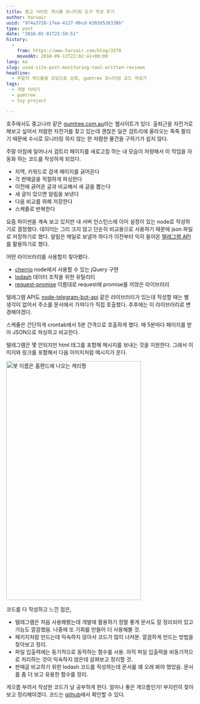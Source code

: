```yaml
---
title: 중고 사이트 게시물 모니터링 도구 작성 후기
author: haruair
uuid: "974a3720-1fea-4127-86cd-6303d526338b"
type: post
date: "2016-02-01T23:50:51"
history:
  - 
    from: https://www.haruair.com/blog/3370
    movedAt: 2018-09-13T22:02:41+00:00
lang: ko
slug: used-site-post-monitoring-tool-written-reviews
headline:
  - 주말의 게으름을 코딩으로 승화, gumtree 모니터링 코드 작성기
tags:
  - 개발 이야기
  - gumtree
  - toy project

---
```

호주에서도 중고나라 같은 [gumtree.com.au][1]라는 웹사이트가 있다. 출퇴근을 자전거로 해보고 싶어서 저렴한 자전거를 찾고 있는데 괜찮은 딜은 검트리에 올라오는 족족 팔리기 때문에 수시로 모니터링 하지 않는 한 저렴한 물건을 구하기가 쉽지 않다.

주말 아침에 일어나서 검트리 페이지를 새로고침 하는 내 모습이 처량해서 이 작업을 자동화 하는 코드를 작성하게 되었다.

  * 지역, 키워드로 검색 페이지를 긁어온다
  * 각 판매글을 적절하게 파싱한다
  * 이전에 긁어온 글과 비교해서 새 글을 뽑는다
  * 새 글이 있으면 알림을 보낸다
  * 다음 비교를 위해 저장한다
  * 스케줄로 반복한다

요즘 파이썬을 계속 보고 있지만 내 서버 인스턴스에 이미 설정이 있는 node로 작성하기로 결정했다. 데이터는 그리 크지 않고 단순히 비교용으로 사용하기 때문에 json 파일로 저장하기로 했다. 알림은 메일로 보낼까 하다가 이전부터 익히 들어온 [텔레그램 API][2]를 활용하기로 했다.

어떤 라이브러리를 사용할지 찾아봤다.

  * [cherrio][3] node에서 사용할 수 있는 jQuery 구현
  * [lodash][4] 데이터 조작을 위한 유틸리티
  * [request-promise][5] 이름대로 request에 promise를 끼얹은 라이브러리

텔레그램 API도 [node-telegram-bot-api][6] 같은 라이브러리가 있는데 작성할 때는 별 생각이 없어서 주소를 문서에서 가져다가 직접 호출했다. 추후에는 이 라이브러리로 변경해야겠다.

스케쥴은 간단하게 crontab에서 5분 간격으로 호출하게 했다. 매 5분마다 페이지를 받아 JSON으로 파싱하고 비교한다.

텔레그램은 몇 안되지만 html 태그를 포함해 메시지를 보내는 것을 지원한다. 그래서 이미지와 링크를 포함해서 다음 이미지처럼 메시지가 온다.

<a data-flickr-embed="true"  href="https://www.flickr.com/photos/90112078@N08/24643674662/in/datetaken/" title="봇 이름은 홈랜드에 나오는 캐리찡"><img src="https://live.staticflickr.com/1492/24643674662_cb3b6c7269_z.jpg?resize=361%2C640&#038;ssl=1" class="aligncenter" width="361" height="640" alt="봇 이름은 홈랜드에 나오는 캐리찡" data-recalc-dims="1" /></a>

코드를 다 작성하고 느낀 점은,

  * 텔레그램은 처음 사용해봤는데 개발에 활용하기 정말 좋게 문서도 잘 정리되어 있고 기능도 깔끔했음. 나중에 또 기회를 만들어 더 사용해볼 것.
  * 패키지처럼 만드는데 익숙하지 않아서 코드가 많이 너저분. 깔끔하게 만드는 방법을 찾아보고 정리.
  * 파일 입출력에는 동기적으로 동작하는 함수를 사용. 아직 파일 입출력을 비동기적으로 처리하는 것이 익숙하지 않은데 살펴보고 정리할 것.
  * 판매글 비교하기 위한 lodash 코드를 작성하는데 문서를 꽤 오래 봐야 했었음. 문서를 좀 더 보고 유용한 함수를 정리.

게으름 부려서 작성한 코드가 날 공부하게 한다. 얼마나 좋은 게으름인가! 부지런히 찾아보고 정리해야겠다. 코드는 [github][7]에서 확인할 수 있다.

 [1]: http://www.gumtree.com.au/
 [2]: https://core.telegram.org/
 [3]: https://github.com/cheeriojs/cheerio
 [4]: http://lodash.com
 [5]: https://www.npmjs.com/package/request-promise
 [6]: https://github.com/yagop/node-telegram-bot-api
 [7]: https://github.com/haruair/gumtree-watcher